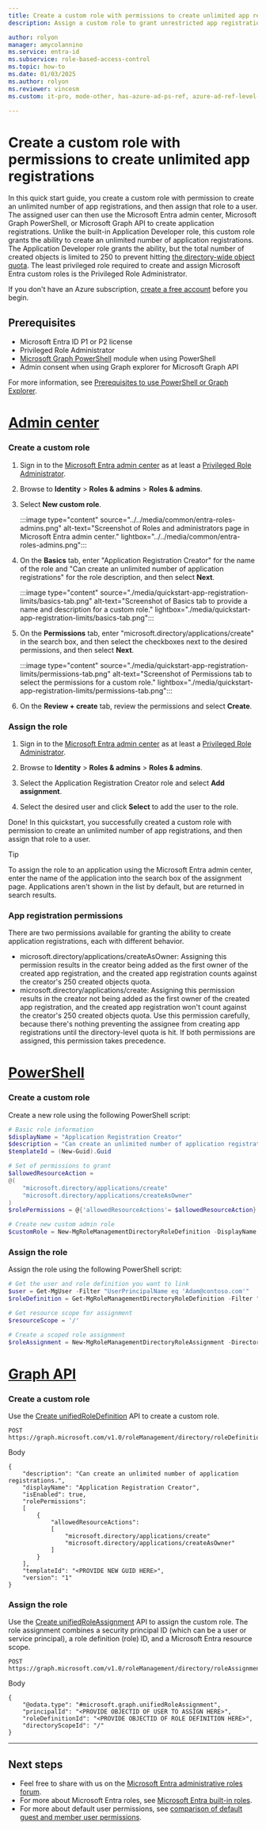 ```yaml
---
title: Create a custom role with permissions to create unlimited app registrations
description: Assign a custom role to grant unrestricted app registrations in Microsoft Entra ID.

author: rolyon
manager: amycolannino
ms.service: entra-id
ms.subservice: role-based-access-control
ms.topic: how-to
ms.date: 01/03/2025
ms.author: rolyon
ms.reviewer: vincesm
ms.custom: it-pro, mode-other, has-azure-ad-ps-ref, azure-ad-ref-level-one-done

---
```

# Create a custom role with permissions to create unlimited app registrations

In this quick start guide, you create a custom role with permission to create an unlimited number of app registrations, and then assign that role to a user. The assigned user can then use the Microsoft Entra admin center, Microsoft Graph PowerShell, or Microsoft Graph API to create application registrations. Unlike the built-in Application Developer role, this custom role grants the ability to create an unlimited number of application registrations. The Application Developer role grants the ability, but the total number of created objects is limited to 250 to prevent hitting [the directory-wide object quota](~/identity/users/directory-service-limits-restrictions.md). The least privileged role required to create and assign Microsoft Entra custom roles is the Privileged Role Administrator.

If you don't have an Azure subscription, [create a free account](https://azure.microsoft.com/free/) before you begin.

## Prerequisites

- Microsoft Entra ID P1 or P2 license
- Privileged Role Administrator
- [Microsoft Graph PowerShell](/powershell/microsoftgraph/installation) module when using PowerShell
- Admin consent when using Graph explorer for Microsoft Graph API

For more information, see [Prerequisites to use PowerShell or Graph Explorer](prerequisites.md).

# [Admin center](#tab/admin-center)

### Create a custom role


1. Sign in to the [Microsoft Entra admin center](https://entra.microsoft.com) as at least a [Privileged Role Administrator](permissions-reference.md#privileged-role-administrator).

1. Browse to **Identity** > **Roles & admins** > **Roles & admins**.

1. Select **New custom role**.

    :::image type="content" source="../../media/common/entra-roles-admins.png" alt-text="Screenshot of Roles and administrators page in Microsoft Entra admin center." lightbox="../../media/common/entra-roles-admins.png":::

1. On the **Basics** tab, enter "Application Registration Creator" for the name of the role and "Can create an unlimited number of application registrations" for the role description, and then select **Next**.

    :::image type="content" source="./media/quickstart-app-registration-limits/basics-tab.png" alt-text="Screenshot of Basics tab to provide a name and description for a custom role." lightbox="./media/quickstart-app-registration-limits/basics-tab.png":::

1. On the **Permissions** tab, enter "microsoft.directory/applications/create" in the search box, and then select the checkboxes next to the desired permissions, and then select **Next**.

    :::image type="content" source="./media/quickstart-app-registration-limits/permissions-tab.png" alt-text="Screenshot of Permissions tab to select the permissions for a custom role." lightbox="./media/quickstart-app-registration-limits/permissions-tab.png":::

1. On the **Review + create** tab, review the permissions and select **Create**.

### Assign the role

1. Sign in to the [Microsoft Entra admin center](https://entra.microsoft.com) as at least a [Privileged Role Administrator](permissions-reference.md#privileged-role-administrator).

1. Browse to **Identity** > **Roles & admins** > **Roles & admins**.

1. Select the Application Registration Creator role and select **Add assignment**.

1. Select the desired user and click **Select** to add the user to the role.

Done! In this quickstart, you successfully created a custom role with permission to create an unlimited number of app registrations, and then assign that role to a user.

> [!TIP]
> To assign the role to an application using the Microsoft Entra admin center, enter the name of the application into the search box of the assignment page. Applications aren't shown in the list by default, but are returned in search results.

### App registration permissions

There are two permissions available for granting the ability to create application registrations, each with different behavior.

- microsoft.directory/applications/createAsOwner: Assigning this permission results in the creator being added as the first owner of the created app registration, and the created app registration counts against the creator's 250 created objects quota.
- microsoft.directory/applications/create: Assigning this permission results in the creator not being added as the first owner of the created app registration, and the created app registration won't count against the creator's 250 created objects quota. Use this permission carefully, because there's nothing preventing the assignee from creating app registrations until the directory-level quota is hit. If both permissions are assigned, this permission takes precedence.

# [PowerShell](#tab/ms-powershell)

### Create a custom role

Create a new role using the following PowerShell script:

```powershell
# Basic role information
$displayName = "Application Registration Creator"
$description = "Can create an unlimited number of application registrations."
$templateId = (New-Guid).Guid

# Set of permissions to grant
$allowedResourceAction =
@(
    "microsoft.directory/applications/create"
    "microsoft.directory/applications/createAsOwner"
)
$rolePermissions = @{'allowedResourceActions'= $allowedResourceAction}

# Create new custom admin role
$customRole = New-MgRoleManagementDirectoryRoleDefinition -DisplayName $displayName -Description $description -RolePermissions $rolePermissions -TemplateId $templateId -IsEnabled:$true
```

### Assign the role

Assign the role using the following PowerShell script:

```powershell
# Get the user and role definition you want to link
$user = Get-MgUser -Filter "UserPrincipalName eq 'Adam@contoso.com'"
$roleDefinition = Get-MgRoleManagementDirectoryRoleDefinition -Filter "DisplayName eq 'Application Registration Creator'"

# Get resource scope for assignment
$resourceScope = '/'

# Create a scoped role assignment
$roleAssignment = New-MgRoleManagementDirectoryRoleAssignment -DirectoryScopeId $resourceScope -RoleDefinitionId $roleDefinition.Id -PrincipalId $user.Id
```

# [Graph API](#tab/ms-graph)

### Create a custom role

Use the [Create unifiedRoleDefinition](/graph/api/rbacapplication-post-roledefinitions) API to create a custom role.

```http
POST https://graph.microsoft.com/v1.0/roleManagement/directory/roleDefinitions
```

Body

```http
{
    "description": "Can create an unlimited number of application registrations.",
    "displayName": "Application Registration Creator",
    "isEnabled": true,
    "rolePermissions":
    [
        {
            "allowedResourceActions":
            [
                "microsoft.directory/applications/create"
                "microsoft.directory/applications/createAsOwner"
            ]
        }
    ],
    "templateId": "<PROVIDE NEW GUID HERE>",
    "version": "1"
}
```

### Assign the role

Use the [Create unifiedRoleAssignment](/graph/api/rbacapplication-post-roleassignments) API to assign the custom role. The role assignment combines a security principal ID (which can be a user or service principal), a role definition (role) ID, and a Microsoft Entra resource scope.

```http
POST https://graph.microsoft.com/v1.0/roleManagement/directory/roleAssignments
```

Body

```http
{
    "@odata.type": "#microsoft.graph.unifiedRoleAssignment",
    "principalId": "<PROVIDE OBJECTID OF USER TO ASSIGN HERE>",
    "roleDefinitionId": "<PROVIDE OBJECTID OF ROLE DEFINITION HERE>",
    "directoryScopeId": "/"
}
```

---

## Next steps

- Feel free to share with us on the [Microsoft Entra administrative roles forum](https://feedback.azure.com/d365community/forum/22920db1-ad25-ec11-b6e6-000d3a4f0789).
- For more about Microsoft Entra roles, see [Microsoft Entra built-in roles](permissions-reference.md).
- For more about default user permissions, see [comparison of default guest and member user permissions](~/fundamentals/users-default-permissions.md).
